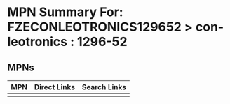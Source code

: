 



# MPN Summary For: FZECONLEOTRONICS129652 > con-leotronics : 1296-52

## MPNs
  

|MPN|Direct Links|Search Links|
| :--- | :--- | :--- |
||||

